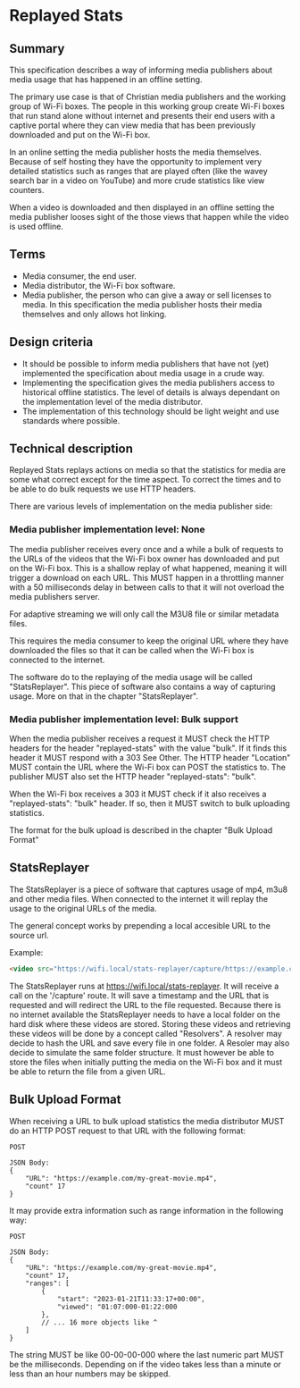 # Replayed Stats


## Summary

This specification describes a way of informing media publishers about media usage that has happened in an offline setting. 

The primary use case is that of Christian media publishers and the working group of Wi-Fi boxes. The people in this working group create Wi-Fi boxes that run stand alone without internet and presents their end users with a captive portal where they can view media that has been previously downloaded and put on the Wi-Fi box. 

In an online setting the media publisher hosts the media themselves. Because of self hosting they have the opportunity to implement very detailed statistics such as ranges that are played often (like the wavey search bar in a video on YouTube) and more crude statistics like view counters.

When a video is downloaded and then displayed in an offline setting the media publisher looses sight of the those views that happen while the video is used offline.


## Terms

- Media consumer, the end user.
- Media distributor, the Wi-Fi box software.
- Media publisher, the person who can give a away or sell licenses to media. In this specification the media publisher hosts their media themselves and only allows hot linking. 


## Design criteria

- It should be possible to inform media publishers that have not (yet) implemented the specification about media usage in a crude way.
- Implementing the specification gives the media publishers access to historical offline statistics. The level of details is always dependant on the implementation level of the media distributor.
- The implementation of this technology should be light weight and use standards where possible.


## Technical description

Replayed Stats replays actions on media so that the statistics for media are some what correct except for the time aspect. To correct the times and to be able to do bulk requests we use HTTP headers.

There are various levels of implementation on the media publisher side:

### Media publisher implementation level: None

The media publisher receives every once and a while a bulk of requests to the URLs of the videos that the Wi-Fi box owner has downloaded and put on the Wi-Fi box. This is a shallow replay of what happened, meaning it will trigger a download on each URL. This MUST happen in a throttling manner with a 50 milliseconds delay in between calls to that it will not overload the media publishers server.

For adaptive streaming we will only call the M3U8 file or similar metadata files.

This requires the media consumer to keep the original URL where they have downloaded the files so that it can be called when the Wi-Fi box is connected to the internet.

The software do to the replaying of the media usage will be called "StatsReplayer". This piece of software also contains a way of capturing usage. More on that in the chapter "StatsReplayer".

### Media publisher implementation level: Bulk support

When the media publisher receives a request it MUST check the HTTP headers for the header "replayed-stats" with the value "bulk". If it finds this header it MUST respond with a 303 See Other. The HTTP header "Location" MUST contain the URL where the Wi-Fi box can POST the statistics to. The publisher MUST also set the HTTP header "replayed-stats": "bulk".

When the Wi-Fi box receives a 303 it MUST check if it also receives a "replayed-stats": "bulk" header. If so, then it MUST switch to bulk uploading statistics.

The format for the bulk upload is described in the chapter "Bulk Upload Format"

## StatsReplayer

The StatsReplayer is a piece of software that captures usage of mp4, m3u8 and other media files. When connected to the internet it will replay the usage to the original URLs of the media.

The general concept works by prepending a local accesible URL to the source url.

Example:

```html
<video src="https://wifi.local/stats-replayer/capture/https://example.com/my-great-movie.mp4"></video>
```

The StatsReplayer runs at https://wifi.local/stats-replayer. It will receive a call on the '/capture' route. It will save a timestamp and the URL that is requested and will redirect the URL to the file requested. Because there is no internet available the StatsReplayer needs to have a local folder on the hard disk where these videos are stored. Storing these videos and retrieving these videos will be done by a concept called "Resolvers". A resolver may decide to hash the URL and save every file in one folder. A Resoler may also decide to simulate the same folder structure. It must however be able to store the files when initially putting the media on the Wi-Fi box and it must be able to return the file from a given URL.

## Bulk Upload Format

When receiving a URL to bulk upload statistics the media distributor MUST do an HTTP POST request to that URL with the following format:

```
POST

JSON Body:
{
    "URL": "https://example.com/my-great-movie.mp4",
    "count" 17
}
```

It may provide extra information such as range information in the following way:

```
POST

JSON Body:
{
    "URL": "https://example.com/my-great-movie.mp4",
    "count" 17,
    "ranges": [
        { 
            "start": "2023-01-21T11:33:17+00:00", 
            "viewed": "01:07:000-01:22:000 
        },
        // ... 16 more objects like ^
    ]
}
```

The string MUST be like 00-00-00-000 where the last numeric part MUST be the milliseconds. Depending on if the video takes less than a minute or less than an hour numbers may be skipped.